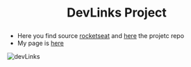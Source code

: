 # <p align="center"> DevLinks Project </p>

* Here you find source [rocketseat](https://app.rocketseat.com.br/devlinks) and [here](https://github.com/maykbrito/devlinks) the projetc repo
* My page is [here](https://mairess.github.io/projeto-devlinks/)

![devLinks](https://user-images.githubusercontent.com/130297266/236815432-ff7a48f9-7e34-433b-bf11-ea71a54ac7c8.gif)
